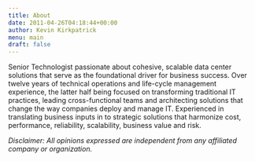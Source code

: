 ```yaml
---
title: About
date: 2011-04-26T04:18:44+00:00
author: Kevin Kirkpatrick
menu: main
draft: false
---
```

Senior Technologist passionate about cohesive, scalable data center solutions that serve as the foundational driver for business success. Over twelve years of technical operations and life-cycle management experience, the latter half being focused on transforming traditional IT practices, leading cross-functional teams and architecting solutions that change the way companies deploy and manage IT. Experienced in translating business inputs in to strategic solutions that harmonize cost, performance, reliability, scalability, business value and risk.

_Disclaimer: All opinions expressed are independent from any affiliated company or organization._